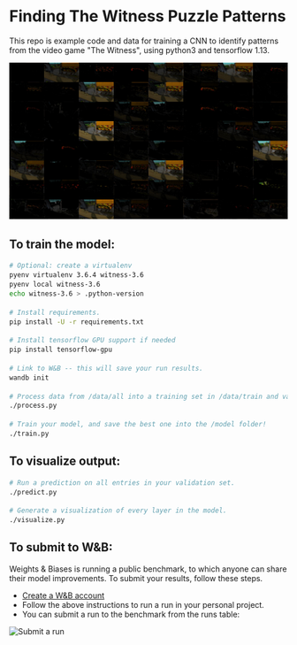 # Finding The Witness Puzzle Patterns

This repo is example code and data for training a CNN to identify patterns from the video game "The Witness", using python3 and tensorflow 1.13.

![Witness deep learning](readme-image.jpg)

## To train the model:

```sh
# Optional: create a virtualenv
pyenv virtualenv 3.6.4 witness-3.6
pyenv local witness-3.6
echo witness-3.6 > .python-version

# Install requirements.
pip install -U -r requirements.txt

# Install tensorflow GPU support if needed
pip install tensorflow-gpu

# Link to W&B -- this will save your run results.
wandb init

# Process data from /data/all into a training set in /data/train and validation set in /data/valid.
./process.py

# Train your model, and save the best one into the /model folder!
./train.py
```

## To visualize output:

```sh
# Run a prediction on all entries in your validation set.
./predict.py

# Generate a visualization of every layer in the model.
./visualize.py
```

## To submit to W&B:

Weights & Biases is running a public benchmark, to which anyone can share their model improvements. To submit your results, follow these steps.

* [Create a W&B account](https://app.wandb.ai)
* Follow the above instructions to run a run in your personal project.
* You can submit a run to the benchmark from the runs table:

![Submit a run](https://camo.githubusercontent.com/132cdb4665ced6f9f303a7f4ea464c03b94b68bd/68747470733a2f2f6170702e77616e64622e61692f7374617469632f6d656469612f7375626d69745f62656e63686d61726b5f72756e2e65323836646130642e706e67)
